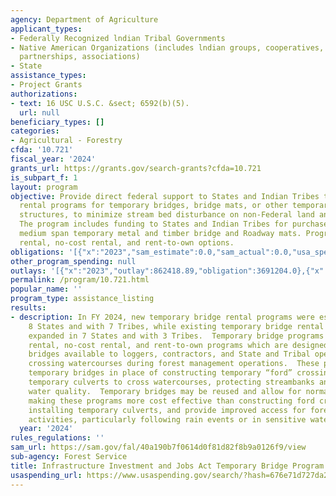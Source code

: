 ```yaml
---
agency: Department of Agriculture
applicant_types:
- Federally Recognized lndian Tribal Governments
- Native American Organizations (includes lndian groups, cooperatives, corporations,
  partnerships, associations)
- State
assistance_types:
- Project Grants
authorizations:
- text: 16 USC U.S.C. &sect; 6592(b)(5).
  url: null
beneficiary_types: []
categories:
- Agricultural - Forestry
cfda: '10.721'
fiscal_year: '2024'
grants_url: https://grants.gov/search-grants?cfda=10.721
is_subpart_f: 1
layout: program
objective: Provide direct federal support to States and Indian Tribes to establish
  rental programs for temporary bridges, bridge mats, or other temporary water crossing
  structures, to minimize stream bed disturbance on non-Federal land and Federal land.
  The program includes funding to States and Indian Tribes for purchase of short and
  medium span temporary metal and timber bridge and Roadway mats. Programs may include
  rental, no-cost rental, and rent-to-own options.
obligations: '[{"x":"2023","sam_estimate":0.0,"sam_actual":0.0,"usa_spending_actual":3516204.0},{"x":"2024","sam_estimate":0.0,"sam_actual":8433594.0,"usa_spending_actual":8258594.0},{"x":"2025","sam_estimate":0.0,"sam_actual":8000000.0,"usa_spending_actual":1500800.0}]'
other_program_spending: null
outlays: '[{"x":"2023","outlay":862418.89,"obligation":3691204.0},{"x":"2024","outlay":1915854.92,"obligation":8083594.0},{"x":"2025","outlay":0.0,"obligation":1500800.0}]'
permalink: /program/10.721.html
popular_name: ''
program_type: assistance_listing
results:
- description: In FY 2024, new temporary bridge rental programs were established in
    8 States and with 7 Tribes, while existing temporary bridge rental programs were
    expanded in 7 States and with 3 Tribes.  Temporary bridge programs include fee
    rental, no-cost rental, and rent-to-own programs which are designed to make temporary
    bridges available to loggers, contractors, and State and Tribal operators for
    crossing watercourses during forest management operations.  These programs use
    temporary bridges in place of constructing temporary “ford” crossings or installing
    temporary culverts to cross watercourses, protecting streambanks and improving
    water quality.  Temporary bridges may be reused and allow for normal streamflow,
    making these programs more cost effective than constructing ford crossings or
    installing temporary culverts, and provide improved access for forest management
    activities, particularly following rain events or in sensitive watersheds.
  year: '2024'
rules_regulations: ''
sam_url: https://sam.gov/fal/40a190b7f0614d0f81d82f8b9a0126f9/view
sub-agency: Forest Service
title: Infrastructure Investment and Jobs Act Temporary Bridge Program
usaspending_url: https://www.usaspending.gov/search/?hash=676e71d727da2598789ed84e2efc60e2
---
```

